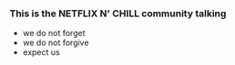 ### This is the NETFLIX N' CHILL community talking
+ we do not forget
+ we do not forgive
+ expect us